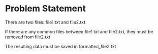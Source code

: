 # Problem Statement

There are two files: file1.txt and file2.txt

If there are any common files between file1.txt and file2.txt, they must be
removed from file2.txt

The resulting data must be saved in formatted_file2.txt
